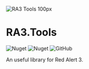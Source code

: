 ![RA3 Tools 100px](https://user-images.githubusercontent.com/17956756/148715792-5db21b5b-5a81-4b29-b88a-478e863cb8b1.png)

# RA3.Tools

![Nuget](https://img.shields.io/nuget/v/RA3.Tools)
![Nuget](https://img.shields.io/nuget/dt/RA3.Tools)
![GitHub](https://img.shields.io/github/license/MrBBBaiXue/RA3.Tools)

An useful library for Red Alert 3.

